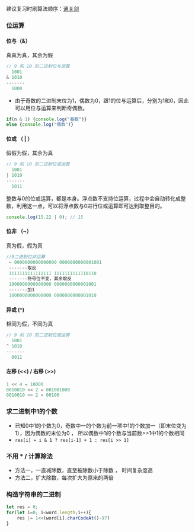 建议复习时刷算法顺序：[通关剑](https://github.com/muluoleiguo/interview/tree/master/%E9%9D%A2%E8%AF%95/%E7%AE%97%E6%B3%95%E4%B8%8E%E6%95%B0%E6%8D%AE%E7%BB%93%E6%9E%84/%E5%89%91%E6%8C%87Offer%E4%B8%93%E9%A1%B9%E8%AE%AD%E7%BB%83%EF%BC%88%E5%89%912%EF%BC%89)



### 位运算

#### 位与（&）

真真为真，其余为假

```js
// 9 和 10 的二进制位与运算
  1001
& 1010
-------
  1000
```

+ 由于奇数的二进制末位为1，偶数为0，跟1的位与运算后，分别为1和0，因此可以用位与运算来判断奇偶数。

 ```js
 if(n & 1) {console.log("基数")}
 else {console.log("偶数")}
 ```



#### 位或 （ | ）

假假为假，其余为真

```js
// 9 和 10 的二进制位或运算
  1001
| 1010
-------
  1011
```

整数与0的位或运算，都是本身。浮点数不支持位运算，过程中会自动转化成整数，利用这一点，可以将浮点数与0进行位或运算即可达到取整目的。  

```javascript
console.log(15.22 | 0); // 15
```



#### 位非 （~）

真为假，假为真

```js
//9二进制位非运算
 ~ 0000000000000000 0000000000001001
 -------取反
 1111111111111111 1111111111110110
 -------符号位不变，其余取反
 1000000000000000 0000000000001001
 -------加1
 1000000000000000 0000000000001010
```



#### 异或 (^)

相同为假，不同为真

```js
// 9 和 10 的二进制位或运算
  1001
^ 1010
-------
  0011
```



#### 左移 (<<) / 右移 (>>)

```js
1 << 4 = 10000
0010010 << 2 = 001001000
0010010 >> 2 = 00100
```



### 求二进制中1的个数

+ 已知0中1的个数为0，奇数中一的个数为前一项中1的个数加一（即末位变为1），因为偶数的末位为0 ， 所以偶数中1的个数与当前数>>1中1的个数相同
+ `res[i] = i & 1 ? res[i-1] + 1 : res[i >> 1]` 



### 不用 * / 计算除法

+ 方法一，一直减除数，直至被除数小于除数 ， 时间复杂度高
+ 方法二，扩大除数，每次扩大为原来的两倍 



### 构造字符串的二进制

```js
let res = 0;
for(let i=0; i<word.length;i++){
    res |= 1<<(word[i].charCodeAt()-97)
}
```


